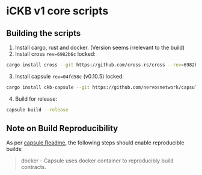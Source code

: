 # iCKB v1 core scripts

## Building the scripts

1. Install cargo, rust and docker. (Version seems irrelevant to the build)
2. Install cross `rev=6982b6c` locked:

```bash
cargo install cross --git https://github.com/cross-rs/cross --rev=6982b6c --locked
```

3. Install capsule `rev=04fd58c`  (v0.10.5) locked:

```bash
cargo install ckb-capsule --git https://github.com/nervosnetwork/capsule --rev=04fd58c --locked
```

4. Build for release:

```bash
capsule build --release
```

## Note on Build Reproducibility

As per [capsule Readme](https://github.com/nervosnetwork/capsule?tab=readme-ov-file#installation), the following steps should enable reproducible builds:
> docker - Capsule uses docker container to reproducibly build contracts.
